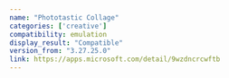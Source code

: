 ```yaml
---
name: "Phototastic Collage"
categories: ['creative']
compatibility: emulation
display_result: "Compatible"
version_from: "3.27.25.0"
link: https://apps.microsoft.com/detail/9wzdncrcwftb
---
```


